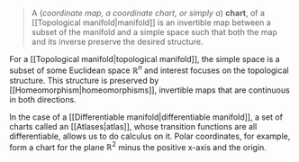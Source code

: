>A (*coordinate map, a coordinate chart, or simply a*) **chart**, of a [[Topological manifold|manifold]] is an invertible map between a subset of the manifold and a simple space such that both the map and its inverse preserve the desired structure. 

For a [[Topological manifold|topological manifold]], the simple space is a subset of some Euclidean space $\mathbb {R} ^{n}$ and interest focuses on the topological structure. This structure is preserved by [[Homeomorphism|homeomorphisms]], invertible maps that are continuous in both directions.

In the case of a [[Differentiable manifold|differentiable manifold]], a set of charts called an [[Atlases|atlas]], whose transition functions are all differentiable, allows us to do calculus on it. Polar coordinates, for example, form a chart for the plane 
$\mathbb{R}^{2}$  minus the positive x-axis and the origin.